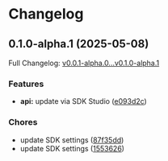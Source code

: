 # Changelog

## 0.1.0-alpha.1 (2025-05-08)

Full Changelog: [v0.0.1-alpha.0...v0.1.0-alpha.1](https://github.com/onkernel/kernel-python-sdk/compare/v0.0.1-alpha.0...v0.1.0-alpha.1)

### Features

* **api:** update via SDK Studio ([e093d2c](https://github.com/onkernel/kernel-python-sdk/commit/e093d2cd1058d442533e4783184ae63ee7007230))


### Chores

* update SDK settings ([87f35dd](https://github.com/onkernel/kernel-python-sdk/commit/87f35dd263016821b8691906afea82ba45d68c99))
* update SDK settings ([1553626](https://github.com/onkernel/kernel-python-sdk/commit/1553626491d7fcffa12ca52e9e9b0d468ab8151a))
